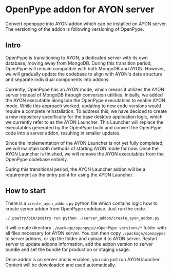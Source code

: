 # OpenPype addon for AYON server
Convert openpype into AYON addon which can be installed on AYON server. The versioning of the addon is following versioning of OpenPype.

## Intro
OpenPype is transitioning to AYON, a dedicated server with its own database, moving away from MongoDB. During this transition period, OpenPype will remain compatible with both MongoDB and AYON. However, we will gradually update the codebase to align with AYON's data structure and separate individual components into addons.

Currently, OpenPype has an AYON mode, which means it utilizes the AYON server instead of MongoDB through conversion utilities. Initially, we added the AYON executable alongside the OpenPype executables to enable AYON mode. While this approach worked, updating to new code versions would require a complete reinstallation. To address this, we have decided to create a new repository specifically for the base desktop application logic, which we currently refer to as the AYON Launcher. This Launcher will replace the executables generated by the OpenPype build and convert the OpenPype code into a server addon, resulting in smaller updates.

Since the implementation of the AYON Launcher is not yet fully completed, we will maintain both methods of starting AYON mode for now. Once the AYON Launcher is finished, we will remove the AYON executables from the OpenPype codebase entirely.

During this transitional period, the AYON Launcher addon will be a requirement as the entry point for using the AYON Launcher.

## How to start
There is a `create_ayon_addon.py` python file which contains logic how to create server addon from OpenPype codebase. Just run the code.
```shell
./.poetry/bin/poetry run python ./server_addon/create_ayon_addon.py
```

It will create directory `./package/openpype/<OpenPype version>/*` folder with all files necessary for AYON server. You can then copy `./package/openpype/` to server addons, or zip the folder and upload it to AYON server. Restart server to update addons information, add the addon version to server bundle and set the bundle for production or staging usage.

Once addon is on server and is enabled, you can just run AYON launcher. Content will be downloaded and used automatically.
